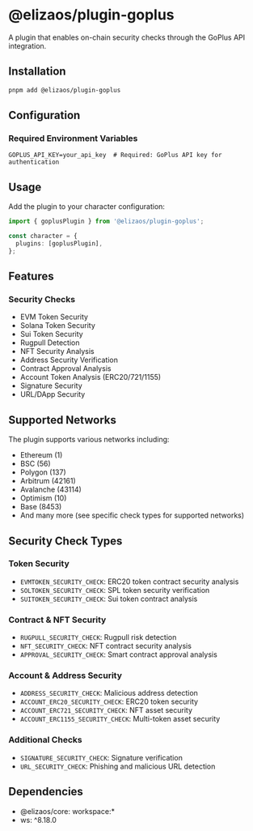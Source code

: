 # @elizaos/plugin-goplus

A plugin that enables on-chain security checks through the GoPlus API integration.

## Installation

```bash
pnpm add @elizaos/plugin-goplus
```

## Configuration

### Required Environment Variables

```env
GOPLUS_API_KEY=your_api_key  # Required: GoPlus API key for authentication
```

## Usage

Add the plugin to your character configuration:

```typescript
import { goplusPlugin } from '@elizaos/plugin-goplus';

const character = {
  plugins: [goplusPlugin],
};
```

## Features

### Security Checks

- EVM Token Security
- Solana Token Security
- Sui Token Security
- Rugpull Detection
- NFT Security Analysis
- Address Security Verification
- Contract Approval Analysis
- Account Token Analysis (ERC20/721/1155)
- Signature Security
- URL/DApp Security

## Supported Networks

The plugin supports various networks including:

- Ethereum (1)
- BSC (56)
- Polygon (137)
- Arbitrum (42161)
- Avalanche (43114)
- Optimism (10)
- Base (8453)
- And many more (see specific check types for supported networks)

## Security Check Types

### Token Security

- `EVMTOKEN_SECURITY_CHECK`: ERC20 token contract security analysis
- `SOLTOKEN_SECURITY_CHECK`: SPL token security verification
- `SUITOKEN_SECURITY_CHECK`: Sui token contract analysis

### Contract & NFT Security

- `RUGPULL_SECURITY_CHECK`: Rugpull risk detection
- `NFT_SECURITY_CHECK`: NFT contract security analysis
- `APPROVAL_SECURITY_CHECK`: Smart contract approval analysis

### Account & Address Security

- `ADDRESS_SECURITY_CHECK`: Malicious address detection
- `ACCOUNT_ERC20_SECURITY_CHECK`: ERC20 token security
- `ACCOUNT_ERC721_SECURITY_CHECK`: NFT asset security
- `ACCOUNT_ERC1155_SECURITY_CHECK`: Multi-token asset security

### Additional Checks

- `SIGNATURE_SECURITY_CHECK`: Signature verification
- `URL_SECURITY_CHECK`: Phishing and malicious URL detection

## Dependencies

- @elizaos/core: workspace:\*
- ws: ^8.18.0

